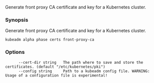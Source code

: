 
Generate front proxy CA certificate and key for a Kubernetes cluster.

### Synopsis


Generate front proxy CA certificate and key for a Kubernetes cluster.

```
kubeadm alpha phase certs front-proxy-ca
```

### Options

```
      --cert-dir string   The path where to save and store the certificates. (default "/etc/kubernetes/pki")
      --config string     Path to a kubeadm config file. WARNING: Usage of a configuration file is experimental!
```

